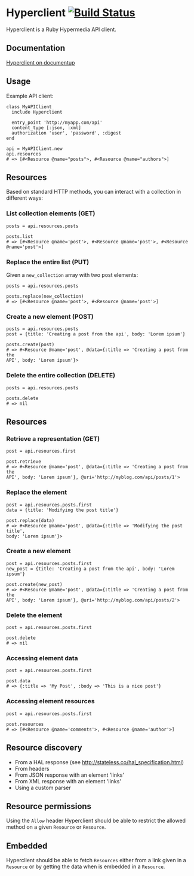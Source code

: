 # Hyperclient [![Build Status](https://secure.travis-ci.org/codegram/hyperclient.png)](http://travis-ci.org/codegram/hyperclient)

Hyperclient is a Ruby Hypermedia API client.

## Documentation

[Hyperclient on documentup](http://codegram.github.com/hyperclient)

## Usage

Example API client:

    class MyAPIClient
      include Hyperclient

      entry_point 'http://myapp.com/api'
      content_type [:json, :xml]
      authorization 'user', 'password', :digest 
    end

    api = MyAPIClient.new
    api.resources
    # => [#<Resource @name="posts">, #<Resource @name="authors">]

## Resources

Based on standard HTTP methods, you can interact with a collection in different
ways:

### List collection elements (GET)

    posts = api.resources.posts

    posts.list
    # => [#<Resource @name='post'>, #<Resource @name='post'>, #<Resource @name='post'>]

### Replace the entire list (PUT)

Given a `new_collection` array with two post elements:

    posts = api.resources.posts

    posts.replace(new_collection)
    # => [#<Resource @name='post'>, #<Resource @name='post'>]

### Create a new element (POST)

    posts = api.resources.posts
    post = {title: 'Creating a post from the api', body: 'Lorem ipsum'}

    posts.create(post)
    # => #<Resource @name='post', @data={:title => 'Creating a post from the
    API', body: 'Lorem ipsum'}>


### Delete the entire collection (DELETE)

    posts = api.resources.posts

    posts.delete
    # => nil

## Resources

### Retrieve a representation (GET)

    post = api.resources.first

    post.retrieve
    # => #<Resource @name='post', @data={:title => 'Creating a post from the
    API', body: 'Lorem ipsum'}, @uri='http://myblog.com/api/posts/1'>

### Replace the element

    post = api.resources.posts.first
    data = {title: 'Modifying the post title'}

    post.replace(data)
    # => #<Resource @name='post', @data={:title => 'Modifying the post title',
    body: 'Lorem ipsum'}>

### Create a new element

    post = api.resources.posts.first
    new_post = {title: 'Creating a post from the api', body: 'Lorem ipsum'}

    post.create(new_post)
    # => #<Resource @name='post', @data={:title => 'Creating a post from the
    API', body: 'Lorem ipsum'}, @uri='http://myblog.com/api/posts/2'>

### Delete the element

    post = api.resources.posts.first

    post.delete
    # => nil

### Accessing element data

    post = api.resources.posts.first

    post.data
    # => {:title => 'My Post', :body => 'This is a nice post'}

### Accessing element resources

    post = api.resources.posts.first

    post.resources
    # => [#<Resource @name='comments'>, #<Resource @name='author'>]

## Resource discovery

* From a HAL response (see http://stateless.co/hal_specification.html)
* From headers
* From JSON response with an element 'links'
* From XML response with an element 'links'
* Using a custom parser

## Resource permissions

Using the `Allow` header Hyperclient should be able to restrict the allowed
method on a given `Resource` or `Resource`.

## Embedded

Hyperclient should be able to fetch `Resources` either from a link given in a
`Resource` or by getting the data when is embedded in a `Resource`.